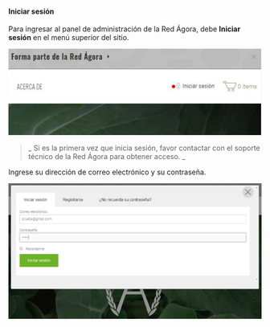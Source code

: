 #### Iniciar sesión

Para ingresar al panel de administración de la Red Ágora, debe **Iniciar sesión** en el menú superior del sitio.

![](/assets/login.JPG)

> _ Si es la primera vez que inicia sesión, favor contactar con el soporte técnico de la Red Ágora para obtener acceso. _

Ingrese su dirección de correo electrónico y su contraseña.

![](/assets/login_.JPG)
